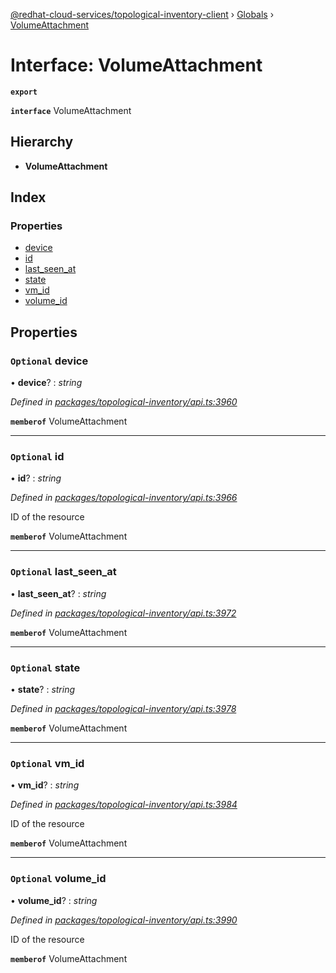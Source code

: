 [@redhat-cloud-services/topological-inventory-client](../README.md) › [Globals](../globals.md) › [VolumeAttachment](volumeattachment.md)

# Interface: VolumeAttachment

**`export`** 

**`interface`** VolumeAttachment

## Hierarchy

* **VolumeAttachment**

## Index

### Properties

* [device](volumeattachment.md#optional-device)
* [id](volumeattachment.md#optional-id)
* [last_seen_at](volumeattachment.md#optional-last_seen_at)
* [state](volumeattachment.md#optional-state)
* [vm_id](volumeattachment.md#optional-vm_id)
* [volume_id](volumeattachment.md#optional-volume_id)

## Properties

### `Optional` device

• **device**? : *string*

*Defined in [packages/topological-inventory/api.ts:3960](https://github.com/leSamo/javascript-clients/blob/master/packages/topological-inventory/api.ts#L3960)*

**`memberof`** VolumeAttachment

___

### `Optional` id

• **id**? : *string*

*Defined in [packages/topological-inventory/api.ts:3966](https://github.com/leSamo/javascript-clients/blob/master/packages/topological-inventory/api.ts#L3966)*

ID of the resource

**`memberof`** VolumeAttachment

___

### `Optional` last_seen_at

• **last_seen_at**? : *string*

*Defined in [packages/topological-inventory/api.ts:3972](https://github.com/leSamo/javascript-clients/blob/master/packages/topological-inventory/api.ts#L3972)*

**`memberof`** VolumeAttachment

___

### `Optional` state

• **state**? : *string*

*Defined in [packages/topological-inventory/api.ts:3978](https://github.com/leSamo/javascript-clients/blob/master/packages/topological-inventory/api.ts#L3978)*

**`memberof`** VolumeAttachment

___

### `Optional` vm_id

• **vm_id**? : *string*

*Defined in [packages/topological-inventory/api.ts:3984](https://github.com/leSamo/javascript-clients/blob/master/packages/topological-inventory/api.ts#L3984)*

ID of the resource

**`memberof`** VolumeAttachment

___

### `Optional` volume_id

• **volume_id**? : *string*

*Defined in [packages/topological-inventory/api.ts:3990](https://github.com/leSamo/javascript-clients/blob/master/packages/topological-inventory/api.ts#L3990)*

ID of the resource

**`memberof`** VolumeAttachment
